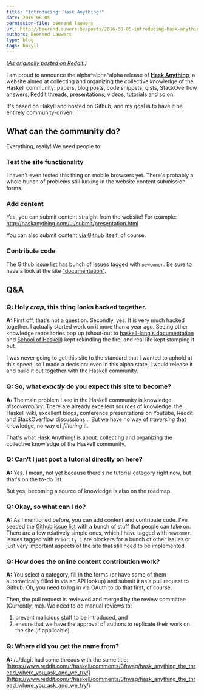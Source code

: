 ```yaml
---
title: "Introducing: Hask Anything!"
date: 2016-08-05
permission-file: beerend_lauwers
url: http://beerendlauwers.be/posts/2016-08-05-introducing-hask-anything.html
authors: Beerend Lauwers
type: blog
tags: hakyll
---
```


*([As originally posted on Reddit](https://www.reddit.com/r/haskell/comments/4wb0n5/introducing_hask_anything/).)*

I am proud to announce the alpha^alpha^alpha release of **[Hask Anything](http://haskanything.com/)**, a website aimed at collecting and organizing the collective knowledge of the Haskell community: papers, blog posts, code snippets, gists, StackOverflow answers, Reddit threads, presentations, videos, tutorials and so on.

It's based on Hakyll and hosted on Github, and my goal is to have it be entirely community-driven.

## What can the community do?

Everything, really! We need people to:

### Test the site functionality
I haven't even tested this thing on mobile browsers yet. There's probably a whole bunch of problems still lurking in the website content submission forms.

### Add content
Yes, you can submit content straight from the website! For example: http://haskanything.com/ui/submit/presentation.html

You can also submit content [via Github](https://github.com/beerendlauwers/HaskAnything/) itself, of course.

### Contribute code

The [Github issue list](https://github.com/beerendlauwers/HaskAnything/issues) has bunch of issues tagged with `newcomer`. Be sure to have a look at the site ["documentation"](http://haskanything.com/documentation.html).

## Q&A

### Q: Holy *crap*, this thing looks hacked together.

**A:** First off, that's not a question. Secondly, yes. It is very much hacked together.
I actually started work on it more than a year ago. Seeing other knowledge repositories pop up (shout-out to [haskell-lang's documentation](https://haskell-lang.org/documentation) and [School of Haskell](https://www.schoolofhaskell.com/)) kept rekindling the fire, and real life kept stomping it out.

I was never going to get this site to the standard that I wanted to uphold at this speed, so I made a decision: even in this alpha state, I would release it and build it out together with the Haskell community.

### Q: So, what *exactly* do you expect this site to become?

**A:**  The main problem I see in the Haskell community is knowledge *discoverability*.
There are already excellent sources of knowledge: the Haskell wiki, excellent blogs, conference presentations on Youtube, Reddit and StackOverflow discussions... But we have no way of *traversing* that knowledge, no way of *filtering* it.

That's what Hask Anything! is about: collecting and organizing the collective knowledge of the Haskell community.

### Q: Can't I just post a tutorial directly on here?

**A:** Yes. I mean, not yet because there's no tutorial category right now, but that's on the to-do list. 

But yes, becoming a source of knowledge is also on the roadmap.

### Q: Okay, so what can I do?

**A:** As I mentioned before, you can add content and contribute code. I've seeded the [Github issue list](https://github.com/beerendlauwers/HaskAnything/issues) with a bunch of stuff that people can take on. There are a few relatively simple ones, which I have tagged with `newcomer`. Issues tagged with `Priority 1` are blockers for a bunch of other issues or just very important aspects of the site that still need to be implemented.

### Q: How does the online content contribution work?

**A:** You select a category, fill in the forms (or have some of them automatically filled in via an API lookup) and submit it as a pull request to Github. Oh, you need to log in via OAuth to do that first, of course.

Then, the pull request is reviewed and merged by the review committee (Currently, me). We need to do manual reviews to:

1. prevent malicious stuff to be introduced, and
2. ensure that we have the approval of authors to replicate their work on the site (if applicable).

### Q: Where did you get the name from?

**A:** /u/dagit had some threads with the same title: [https://www.reddit.com/r/haskell/comments/3fnvsg/hask_anything_the_thread_where_you_ask_and_we_try/](https://www.reddit.com/r/haskell/comments/3fnvsg/hask_anything_the_thread_where_you_ask_and_we_try/)
